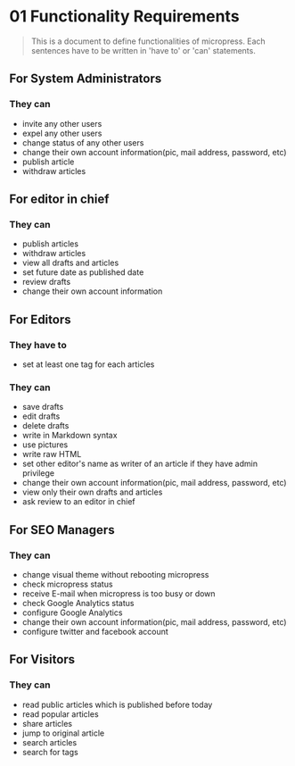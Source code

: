# 01 Functionality Requirements

> This is a document to define functionalities of micropress.
> Each sentences have to be written in 'have to' or 'can' statements.

## For System Administrators

### They can

- invite any other users
- expel any other users
- change status of any other users
- change their own account information(pic, mail address, password, etc)
- publish article
- withdraw articles

## For editor in chief

### They can

- publish articles
- withdraw articles
- view all drafts and articles
- set future date as published date
- review drafts
- change their own account information

## For Editors

### They have to

- set at least one tag for each articles

### They can

- save drafts
- edit drafts
- delete drafts
- write in Markdown syntax
- use pictures
- write raw HTML
- set other editor's name as writer of an article if they have admin privilege
- change their own account information(pic, mail address, password, etc)
- view only their own drafts and articles
- ask review to an editor in chief

## For SEO Managers

### They can

- change visual theme without rebooting micropress
- check micropress status
- receive E-mail when micropress is too busy or down
- check Google Analytics status
- configure Google Analytics
- change their own account information(pic, mail address, password, etc)
- configure twitter and facebook account

## For Visitors

### They can

- read public articles which is published before today
- read popular articles
- share articles
- jump to original article
- search articles
- search for tags
